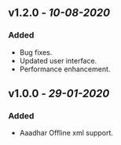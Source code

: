 
## **v1.2.0** - *10-08-2020*
### Added
- Bug fixes.
- Updated user interface.
- Performance enhancement.

## **v1.0.0** - *29-01-2020*
### Added
- Aaadhar Offline xml support.

